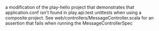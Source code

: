 a modification of the play-hello project that demonstrates that application.conf isn't found in play.api.test unittests when using a composite project. 
See web/controllers/MessageController.scala for an assertion that fails when running the MessageControllerSpec